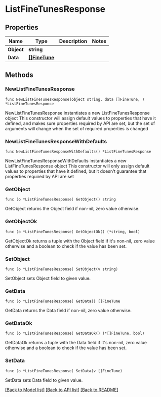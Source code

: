 # ListFineTunesResponse

## Properties

Name | Type | Description | Notes
------------ | ------------- | ------------- | -------------
**Object** | **string** |  | 
**Data** | [**[]FineTune**](FineTune.md) |  | 

## Methods

### NewListFineTunesResponse

`func NewListFineTunesResponse(object string, data []FineTune, ) *ListFineTunesResponse`

NewListFineTunesResponse instantiates a new ListFineTunesResponse object
This constructor will assign default values to properties that have it defined,
and makes sure properties required by API are set, but the set of arguments
will change when the set of required properties is changed

### NewListFineTunesResponseWithDefaults

`func NewListFineTunesResponseWithDefaults() *ListFineTunesResponse`

NewListFineTunesResponseWithDefaults instantiates a new ListFineTunesResponse object
This constructor will only assign default values to properties that have it defined,
but it doesn't guarantee that properties required by API are set

### GetObject

`func (o *ListFineTunesResponse) GetObject() string`

GetObject returns the Object field if non-nil, zero value otherwise.

### GetObjectOk

`func (o *ListFineTunesResponse) GetObjectOk() (*string, bool)`

GetObjectOk returns a tuple with the Object field if it's non-nil, zero value otherwise
and a boolean to check if the value has been set.

### SetObject

`func (o *ListFineTunesResponse) SetObject(v string)`

SetObject sets Object field to given value.


### GetData

`func (o *ListFineTunesResponse) GetData() []FineTune`

GetData returns the Data field if non-nil, zero value otherwise.

### GetDataOk

`func (o *ListFineTunesResponse) GetDataOk() (*[]FineTune, bool)`

GetDataOk returns a tuple with the Data field if it's non-nil, zero value otherwise
and a boolean to check if the value has been set.

### SetData

`func (o *ListFineTunesResponse) SetData(v []FineTune)`

SetData sets Data field to given value.



[[Back to Model list]](../README.md#documentation-for-models) [[Back to API list]](../README.md#documentation-for-api-endpoints) [[Back to README]](../README.md)



